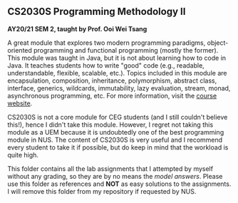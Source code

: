 ## CS2030S Programming Methodology II

**AY20/21 SEM 2, taught by Prof. Ooi Wei Tsang**

A great module that explores two modern programming paradigms, object-oriented programming and functional programming (mostly the former). This module was taught in Java, but it is not about learning how to code in Java. It teaches students how to write "good" code (e.g., readable, understandable, flexible, scalable, etc.). Topics included in this module are encapsulation, composition, inheritance, polymorphism, abstract class, interface, generics, wildcards, immutability, lazy evaluation, stream, monad, asynchronous programming, etc. For more information, visit the [course website](https://nus-cs2030s.github.io/2021-s2/).

CS2030S is not a core module for CEG students (and I still couldn't believe this!), hence I didn't take this module. However, I regret not taking this module as a UEM because it is undoubtedly one of the best programming module in NUS. The content of CS2030S is very useful and I recommend every student to take it if possible, but do keep in mind that the workload is quite high.

This folder contains all the lab assignments that I attempted by myself without any grading, so they are by no means the *model answers*. Please use this folder as references and **NOT** as easy solutions to the assignments. I will remove this folder from my repository if requested by NUS.
